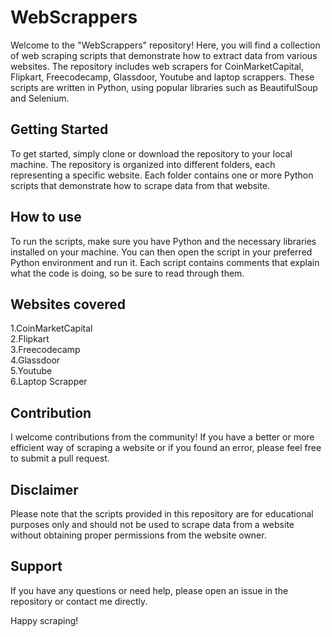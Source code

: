 # WebScrappers
Welcome to the "WebScrappers" repository! Here, you will find a collection of web scraping scripts that demonstrate how to extract data from various websites. The repository includes web scrapers for CoinMarketCapital, Flipkart, Freecodecamp, Glassdoor, Youtube and laptop scrappers. These scripts are written in Python, using popular libraries such as BeautifulSoup and Selenium.

## Getting Started
To get started, simply clone or download the repository to your local machine. The repository is organized into different folders, each representing a specific website. Each folder contains one or more Python scripts that demonstrate how to scrape data from that website.

## How to use
To run the scripts, make sure you have Python and the necessary libraries installed on your machine. You can then open the script in your preferred Python environment and run it. Each script contains comments that explain what the code is doing, so be sure to read through them.

## Websites covered
1.CoinMarketCapital <br>
2.Flipkart <br>
3.Freecodecamp <br>
4.Glassdoor<br>
5.Youtube<br>
6.Laptop Scrapper<br>

## Contribution
I welcome contributions from the community! If you have a better or more efficient way of scraping a website or if you found an error, please feel free to submit a pull request.

## Disclaimer
Please note that the scripts provided in this repository are for educational purposes only and should not be used to scrape data from a website without obtaining proper permissions from the website owner.

## Support
If you have any questions or need help, please open an issue in the repository or contact me directly.

Happy scraping!



